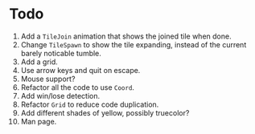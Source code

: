 # Todo

1. Add a `TileJoin` animation that shows the joined tile when done.
2. Change `TileSpawn` to show the tile expanding, instead of the current barely
noticable tumble.
3. Add a grid.
4. Use arrow keys and quit on escape.
5. Mouse support?
6. Refactor all the code to use `Coord`.
7. Add win/lose detection.
8. Refactor `Grid` to reduce code duplication.
9. Add different shades of yellow, possibly truecolor?
10. Man page.

